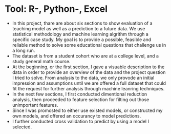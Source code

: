 # Tool: R-, Python-, Excel
* In this project, thare are about six sections to show evaluation of a teaching model as well as a prediction to a future data. We use statistical methodology and machine learning algrithm through a specific case study. My goal is to provide a possible, feasible and reliable method to solve some educational questions that challenge us in a long run.
* The dataset is from a student cohort who are at a college level, and a study general math course. 
* At the beginning, or the first section, I gave a visuable description to the data in order to provide an overview of the data and the project question I tried to solve. From analysis to the data, we only provode an initial impression and assumptions until we are offered a full dataset that could fit the request for further analysis through machine leanring techniques. 
* In the next few sections, I first conducted dimentional reduction analysis, then proceeded to feature selection for filting out those unimportant features. 
* Since I was promosted to either use existed models, or constructed my own models, and offered an occurancy to model predictions.
* I further conducted cross validation to predict by using a model I selected.
